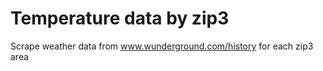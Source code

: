 # Temperature data by zip3

Scrape weather data from www.wunderground.com/history for each zip3 area
